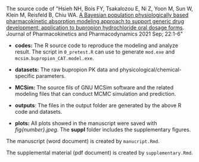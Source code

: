 The source code of "Hsieh NH, Bois FY, Tsakalozou E, Ni Z, Yoon M, Sun W, Klein M, Reisfeld B, Chiu WA. [A Bayesian population physiologically based pharmacokinetic absorption modeling approach to support generic drug development: application to bupropion hydrochloride oral dosage forms](https://doi.org/10.1007/s10928-021-09778-5). Journal of Pharmacokinetics and Pharmacodynamics 2021 Sep; 22:1-6"

- **codes:** The R source code to reproduce the modeling and analyze result. The script in `0_pretest.R` can use to generate `mod.exe` and `mcsim.bupropion_CAT.model.exe`.

- **datasets:** The raw bupropion PK data and physicological/chemical-specific parameters.

- **MCSim:** The source fils of GNU MCSim software and the related modeling files that can conduct MCMC simulation and prediction.

- **outputs**: The files in the output folder are generated by the above R code and datasets.

- **plots:** All plots showed in the manuscript were saved with *fig{number}.jpeg*. The **suppl**  folder includes the supplementary figures.

The manuscript (word document) is created by `manucript.Rmd`.

The supplemental material (pdf document) is created by `supplementary.Rmd`.

